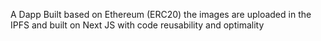 A Dapp Built based on Ethereum (ERC20) 
the images are uploaded in the IPFS 
and built on Next JS with code reusability and optimality 